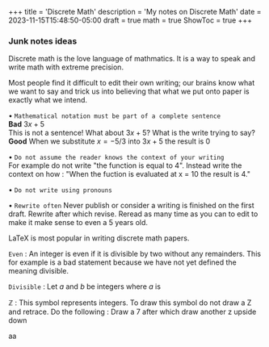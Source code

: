+++
title = 'Discrete Math'
description = 'My notes on Discrete Math'
date = 2023-11-15T15:48:50-05:00
draft = true
math = true
ShowToc = true
+++

### Junk notes ideas
Discrete math is the love language of mathmatics. It is a way to speak and write math with extreme precision.

Most people find it difficult to edit their own writing; our brains know what we want to say
and trick us into believing that what we put onto paper is exactly what we intend.

• `Mathematical notation must be part of a complete sentence` \
**Bad** $3x + 5$ \
This is not a sentence! What about $3x + 5$? What is the write trying to say? \
**Good** When we substitute $x = -5/3$ into $3x + 5$ the result is 0

• `Do not assume the reader knows the context of your writing ` \
For example do not write "the function is equal to 4". Instead write the context on how : "When the fuction is evaluated at x = 10 the result is 4."

• `Do not write using pronouns`

• `Rewrite often` 
Never publish or consider a writing is finished on the first draft. Rewrite after which revise. Reread as many time as you can to edit to make it make sense to even a 5 years old.

LaTeX is most popular in writing discrete math papers.


`Even` : An integer is even if it is divisible by two without any remainders.
This for example is a bad statement because we have not yet defined the meaning divisible.

`Divisible` : Let *a* and *b* be integers where *a* is   




$\mathbb{Z}$ : This symbol represents integers. To draw this symbol do not draw a Z and retrace. Do the following : Draw a 7 after which draw another z upside down


aa




